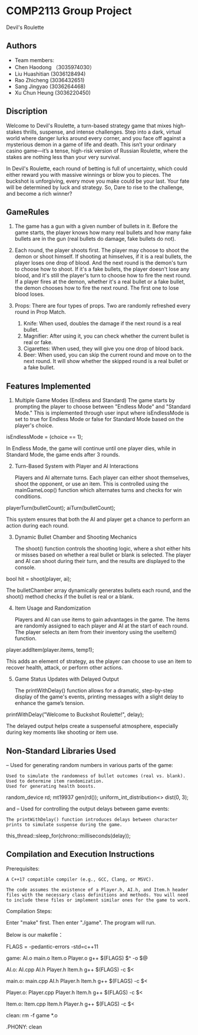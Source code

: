 
# COMP2113 Group Project

Devil's Roulette


## Authors

- Team members: 
- Chen Haodong  （3035974030）
- Liu Huashitian   (3036128494)
- Rao Zhicheng    (3036432651)
- Sang Jingyao     (3036264468)
- Xu Chun Heung (3036220450)


## Discription

Welcome to Devil's Roulette, a turn-based strategy game that mixes high-stakes thrills, suspense, and intense challenges. Step into a dark, virtual world where danger lurks around every corner, and you face off against a mysterious demon in a game of life and death. This isn’t your ordinary casino game—it’s a tense, high-risk version of Russian Roulette, where the stakes are nothing less than your very survival. 

In Devil's Roulette, each round of betting is full of uncertainty, which could either reward you with massive winnings or blow you to pieces. The buckshot is unforgiving, every move you make could be your last. Your fate will be determined by luck and strategy. So, Dare to rise to the challenge, and become a rich winner?

## GameRules

1. The game has a gun with a given number of bullets in it. Before the game starts, the player knows how many real bullets and how many fake bullets are in the gun (real bullets do damage, fake bullets do not).

2. Each round, the player shoots first. The player may choose to shoot the demon or shoot himself. If shooting at himselves, if it is a real bullets, the player loses one drop of blood. And the next round is the demon's turn to choose how to shoot. If it's a fake bullets, the player doesn't lose any blood, and it's still the player's turn to choose how to fire the next round. If a player fires at the demon, whether it's a real bullet or a fake bullet, the demon chooses how to fire the next round. The first one to lose blood loses.

3. Props: There are four types of props. Two are randomly refreshed every round in Prop Match.
    1. Knife: When used, doubles the damage if the next round is a real bullet.
    2. Magnifier: After using it, you can check whether the current bullet is real or fake.
    3. Cigarettes: When used, they will give you one drop of blood back.
    4. Beer: When used, you can skip the current round and move on to the next round. It will show whether the skipped round is a real bullet or a fake bullet.

## Features Implemented

1. Multiple Game Modes (Endless and Standard)
    The game starts by prompting the player to choose between "Endless Mode" and "Standard Mode." This is implemented through user input where isEndlessMode is set to true for Endless Mode or false for Standard Mode based on the player's choice.

isEndlessMode = (choice == 1);

In Endless Mode, the game will continue until one player dies, while in Standard Mode, the game ends after 3 rounds.

2. Turn-Based System with Player and AI Interactions

    Players and AI alternate turns. Each player can either shoot themselves, shoot the opponent, or use an item. This is controlled using the mainGameLoop() function which alternates turns and checks for win conditions.

playerTurn(bulletCount);
aiTurn(bulletCount);

This system ensures that both the AI and player get a chance to perform an action during each round.

3. Dynamic Bullet Chamber and Shooting Mechanics

    The shoot() function controls the shooting logic, where a shot either hits or misses based on whether a real bullet or blank is selected. The player and AI can shoot during their turn, and the results are displayed to the console.

bool hit = shoot(player, ai);  

The bulletChamber array dynamically generates bullets each round, and the shoot() method checks if the bullet is real or a blank.

4. Item Usage and Randomization

    Players and AI can use items to gain advantages in the game. The items are randomly assigned to each player and AI at the start of each round. The player selects an item from their inventory using the useItem() function.

player.addItem(player.items, temp1);  

This adds an element of strategy, as the player can choose to use an item to recover health, attack, or perform other actions.

5. Game Status Updates with Delayed Output

    The printWithDelay() function allows for a dramatic, step-by-step display of the game's events, printing messages with a slight delay to enhance the game’s tension.

printWithDelay("Welcome to Buckshot Roulette!", delay);

The delayed output helps create a suspenseful atmosphere, especially during key moments like shooting or item use.

## Non-Standard Libraries Used

<random> – Used for generating random numbers in various parts of the game:

    Used to simulate the randomness of bullet outcomes (real vs. blank).
    Used to determine item randomization.
    Used for generating health boosts.

random_device rd;
mt19937 gen(rd());
uniform_int_distribution<> dist(0, 3);  

<thread> and <chrono> – Used for controlling the output delays between game events:

    The printWithDelay() function introduces delays between character prints to simulate suspense during the game.

this_thread::sleep_for(chrono::milliseconds(delay));

## Compilation and Execution Instructions

Prerequisites:

    A C++17 compatible compiler (e.g., GCC, Clang, or MSVC).

    The code assumes the existence of a Player.h, AI.h, and Item.h header files with the necessary class definitions and methods. You will need to include these files or implement similar ones for the game to work.

Compilation Steps:

Enter "make" first. Then enter "./game". The program will run.

Below is our makefile：

FLAGS = -pedantic-errors -std=c++11

game: AI.o main.o Item.o Player.o
 g++ $(FLAGS) $^ -o $@
 
AI.o: AI.cpp AI.h Player.h Item.h
 g++ $(FLAGS) -c $<

main.o: main.cpp AI.h Player.h Item.h
 g++ $(FLAGS) -c $<

Player.o: Player.cpp Player.h Item.h
 g++ $(FLAGS) -c $<

Item.o: Item.cpp Item.h Player.h
 g++ $(FLAGS) -c $<

clean:
 rm -f game *.o

.PHONY: clean
